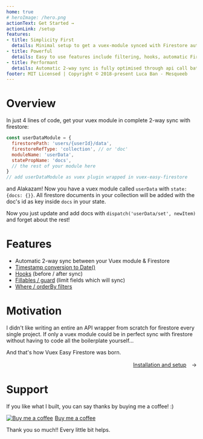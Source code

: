 ```yaml
---
home: true
# heroImage: /hero.png
actionText: Get Started →
actionLink: /setup
features:
- title: Simplicity First
  details: Minimal setup to get a vuex-module synced with Firestore automatically.
- title: Powerful
  details: Easy to use features include filtering, hooks, automatic Firestore Timestamp conversion & much more.
- title: Performant
  details: Automatic 2-way sync is fully optimised through api call batches.
footer: MIT Licensed | Copyright © 2018-present Luca Ban - Mesqueeb
---
```


# Overview

In just 4 lines of code, get your vuex module in complete 2-way sync with firestore:

```js
const userDataModule = {
  firestorePath: 'users/{userId}/data',
  firestoreRefType: 'collection', // or 'doc'
  moduleName: 'userData',
  statePropName: 'docs',
  // the rest of your module here
}
// add userDataModule as vuex plugin wrapped in vuex-easy-firestore
```

and Alakazam! Now you have a vuex module called `userData` with `state: {docs: {}}`.
All firestore documents in your collection will be added with the doc's id as key inside `docs` in your state.

Now you just update and add docs with `dispatch('userData/set', newItem)` and forget about the rest!

# Features

- Automatic 2-way sync between your Vuex module & Firestore
- [Timestamp conversion to Date()](extra-features.html#defaultvalues-set-after-server-retrieval)
- [Hooks](hooks.html#hooks) (before / after sync)
- [Fillables / guard](extra-features.html#fillables-and-guard) (limit fields which will sync)
- [Where / orderBy filters](guide.html#query-data-filters)

# Motivation

I didn't like writing an entire an API wrapper from scratch for firestore every single project. If only a vuex module could be in perfect sync with firestore without having to code all the boilerplate yourself...

And that's how Vuex Easy Firestore was born.

<div style="text-align: right; margin-bottom: 1rem"><a href="setup.html">Installation and setup</a>　→</div>

# Support

If you like what I built, you can say thanks by buying me a coffee! :)

<link href="https://fonts.googleapis.com/css?family=Cookie" rel="stylesheet"><a class="bmc-button" target="_blank" href="https://www.buymeacoffee.com/mesqueeb"><img src="https://www.buymeacoffee.com/assets/img/BMC-btn-logo.svg" alt="Buy me a coffee"><span style="margin-left:5px">Buy me a coffee</span></a>

Thank you so much!! Every little bit helps.
